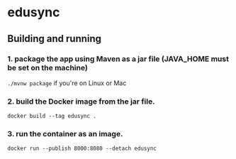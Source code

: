 # edusync

## Building and running

### 1. package the app using Maven as a jar file (JAVA_HOME must be set on the machine)

`./mvnw package` if you're on Linux or Mac

### 2. build the Docker image from the jar file.

`docker build --tag edusync .`

### 3. run the container as an image.

`docker run --publish 8000:8080 --detach edusync`
